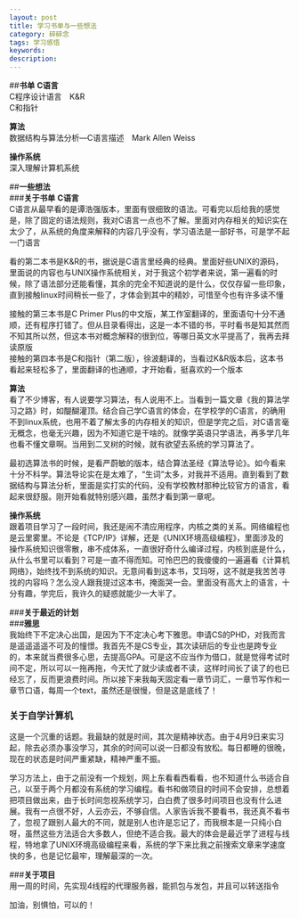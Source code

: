 ```yaml
---
layout: post
title: 学习书单与一些想法
category: 碎碎念
tags: 学习感悟
keywords: 
description:
---
```


##**书单**
**C语言**  
C程序设计语言&emsp;K&R  
C和指针  

 **算法**  
数据结构与算法分析—C语言描述&emsp;Mark Allen Weiss  

**操作系统**  
深入理解计算机系统  

##**一些想法**  
###**关于书单**
**C语言**  
C语言从最早看的是谭浩强版本，里面有很细致的语法。可看完以后给我的感觉是，除了固定的语法规则，我对C语言一点也不了解。里面对内存相关的知识实在太少了，从系统的角度来解释的内容几乎没有，学习语法是一部好书，可是学不起一门语言    


看的第二本书是K&R的书，据说是C语言里经典的经典。里面好些UNIX的源码，里面说的内容也与UNIX操作系统相关，对于我这个初学者来说，第一遍看的时候，除了语法部分还能看懂，其余的完全不知道说的是什么，仅仅存留一些印象，直到接触linux时间稍长一些了，才体会到其中的精妙，可惜至今也有许多读不懂  


接触的第三本书是C Primer Plus的中文版，某工作室翻译的，里面语句十分不通顺，还有程序打错了。但从目录看得出，这是一本不错的书，平时看书是知其然而不知其所以然，但这本书对概念解释的很到位，等哪日英文水平提高了，我再去拜读原版  
接触的第四本书是C和指针（第二版），徐波翻译的，当看过K&R版本后，这本书看起来轻松多了，里面翻译的也通顺，才开始看，挺喜欢的一个版本  
 
 **算法**  
 看了不少博客，有人说要学习算法，有人说用不上。当看到一篇文章《我的算法学习之路》时，如醍醐灌顶。结合自己学C语言的体会，在学校学的C语言，的确用不到linux系统，也用不着了解太多的内存相关的知识，但是学完之后，对C语言毫无概念，也毫无兴趣，因为不知道它是干啥的。就像学英语只学语法，再多学几年也看不懂文章啊。当用到二叉树的时候，就有欲望去系统的学习算法了。

 最初选算法书的时候，是看严蔚敏的版本，结合算法圣经《算法导论》。如今看来十分不科学。算法导论实在是太难了，“生词”太多，对我并不适用。直到看到了数据结构与算法分析，里面是实打实的代码，没有学校教材那种比较官方的语言，看起来很舒服。刚开始看就特别感兴趣，虽然才看到第一章呢。
 
 **操作系统**  
 跟着项目学习了一段时间，我还是闹不清应用程序，内核之类的关系。网络编程也是云里雾里。不论是《TCP/IP》详解，还是《UNIX环境高级编程》，里面涉及的操作系统知识很零散，串不成体系，一直很好奇什么编译过程，内核到底是什么，从什么书里可以看到？可是一直不得而知。可怜巴巴的我傻傻的一遍遍看《计算机网络》，始终找不到系统的知识。无意间看到这本书，艾玛呀，这不就是我苦苦寻找的内容吗？怎么没人跟我提过这本书，掩面哭一会。里面没有高大上的语言，十分有趣，学完后，我许久的疑惑就能少一大半了。
 
###**关于最近的计划**  
###**雅思**  
我始终下不定决心出国，是因为下不定决心考下雅思。申请CS的PHD，对我而言是遥遥遥遥不可及的憧憬。我首先不是CS专业，其次读研后的专业也是跨专业的，本来就当费很多心思，去提高GPA。可是这不应当作为借口，就是觉得考试时间不定，所以可以一拖再拖，今天忙了就少读或者不读，这样时间长了读了的也已经忘了，反而更浪费时间。所以接下来我每天固定看一章节词汇，一章节写作和一章节口语，每周一个text，虽然还是很慢，但是这是底线了！  

### **关于自学计算机**  
这是一个沉重的话题。我最缺的就是时间，其次是精神状态。由于4月9日来实习起，除去必须办事没学习，其余的时间可以说一日都没有放松。每日都睡的很晚，现在的状态是时间严重紧缺，精神严重不振。  

 学习方法上，由于之前没有一个规划，网上东看看西看看，也不知道什么书适合自己，以至于两个月都没有系统的学习编程。看书和做项目的时间不会安排，总想着把项目做出来，由于长时间忽视系统学习，白白费了很多时间项目也没有什么进展。我有一点很不好，人云亦云，不够自信。人家告诉我不要看书，我还真不看书了，忽视了跟别人最大的不同，就是别人也许是忘记了，而我根本是一只纯小白呀，虽然这些方法适合大多数人，但绝不适合我。最大的体会是最近学了进程与线程，特地拿了UNIX环境高级编程来看，系统的学下来比我之前搜索文章来学速度快的多，也是记忆最牢，理解最深的一次。  

###**关于项目**  
用一周的时间，先实现4线程的代理服务器，能抓包与发包，并且可以转送指令  

 加油，别惧怕，可以的！ 






  

  






